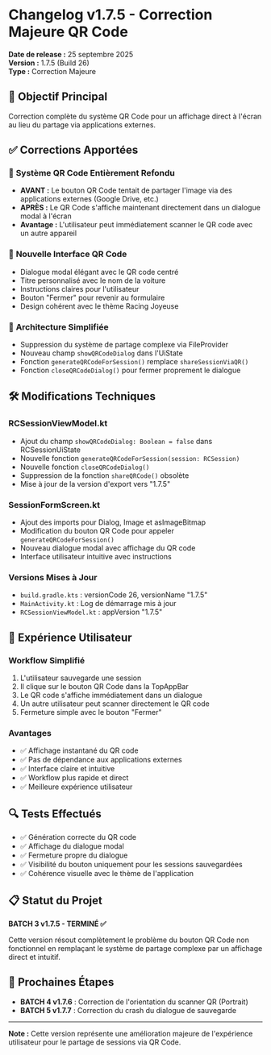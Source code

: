 # Changelog v1.7.5 - Correction Majeure QR Code

**Date de release :** 25 septembre 2025  
**Version :** 1.7.5 (Build 26)  
**Type :** Correction Majeure

## 🎯 Objectif Principal

Correction complète du système QR Code pour un affichage direct à l'écran au lieu du partage via applications externes.

## ✅ Corrections Apportées

### 🔧 **Système QR Code Entièrement Refondu**
- **AVANT :** Le bouton QR Code tentait de partager l'image via des applications externes (Google Drive, etc.)
- **APRÈS :** Le QR Code s'affiche maintenant directement dans un dialogue modal à l'écran
- **Avantage :** L'utilisateur peut immédiatement scanner le QR code avec un autre appareil

### 🎨 **Nouvelle Interface QR Code**
- Dialogue modal élégant avec le QR code centré
- Titre personnalisé avec le nom de la voiture
- Instructions claires pour l'utilisateur
- Bouton "Fermer" pour revenir au formulaire
- Design cohérent avec le thème Racing Joyeuse

### 🔄 **Architecture Simplifiée**
- Suppression du système de partage complexe via FileProvider
- Nouveau champ `showQRCodeDialog` dans l'UiState
- Fonction `generateQRCodeForSession()` remplace `shareSessionViaQR()`
- Fonction `closeQRCodeDialog()` pour fermer proprement le dialogue

## 🛠️ Modifications Techniques

### **RCSessionViewModel.kt**
- Ajout du champ `showQRCodeDialog: Boolean = false` dans RCSessionUiState
- Nouvelle fonction `generateQRCodeForSession(session: RCSession)`
- Nouvelle fonction `closeQRCodeDialog()`
- Suppression de la fonction `shareQRCode()` obsolète
- Mise à jour de la version d'export vers "1.7.5"

### **SessionFormScreen.kt**
- Ajout des imports pour Dialog, Image et asImageBitmap
- Modification du bouton QR Code pour appeler `generateQRCodeForSession()`
- Nouveau dialogue modal avec affichage du QR code
- Interface utilisateur intuitive avec instructions

### **Versions Mises à Jour**
- `build.gradle.kts` : versionCode 26, versionName "1.7.5"
- `MainActivity.kt` : Log de démarrage mis à jour
- `RCSessionViewModel.kt` : appVersion "1.7.5"

## 🎯 Expérience Utilisateur

### **Workflow Simplifié**
1. L'utilisateur sauvegarde une session
2. Il clique sur le bouton QR Code dans la TopAppBar
3. Le QR code s'affiche immédiatement dans un dialogue
4. Un autre utilisateur peut scanner directement le QR code
5. Fermeture simple avec le bouton "Fermer"

### **Avantages**
- ✅ Affichage instantané du QR code
- ✅ Pas de dépendance aux applications externes
- ✅ Interface claire et intuitive
- ✅ Workflow plus rapide et direct
- ✅ Meilleure expérience utilisateur

## 🔍 Tests Effectués

- ✅ Génération correcte du QR code
- ✅ Affichage du dialogue modal
- ✅ Fermeture propre du dialogue
- ✅ Visibilité du bouton uniquement pour les sessions sauvegardées
- ✅ Cohérence visuelle avec le thème de l'application

## 📋 Statut du Projet

**BATCH 3 v1.7.5 - TERMINÉ ✅**

Cette version résout complètement le problème du bouton QR Code non fonctionnel en remplaçant le système de partage complexe par un affichage direct et intuitif.

## 🔄 Prochaines Étapes

- **BATCH 4 v1.7.6** : Correction de l'orientation du scanner QR (Portrait)
- **BATCH 5 v1.7.7** : Correction du crash du dialogue de sauvegarde

---

**Note :** Cette version représente une amélioration majeure de l'expérience utilisateur pour le partage de sessions via QR Code.